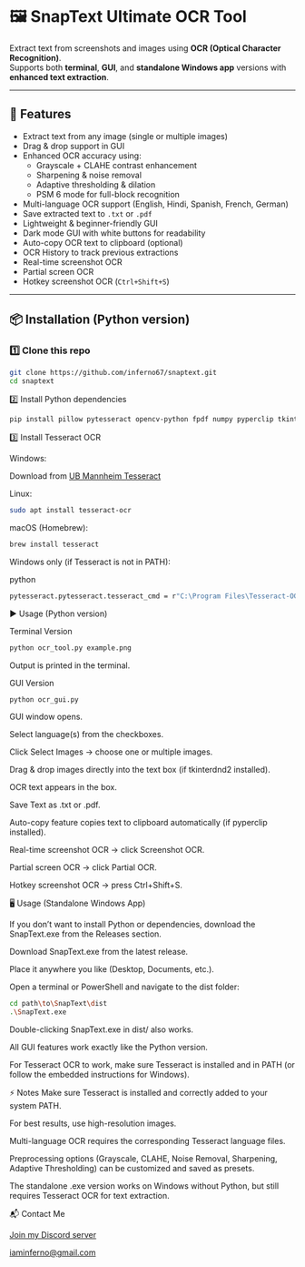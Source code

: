 # 🖼️ SnapText Ultimate OCR Tool

Extract text from screenshots and images using **OCR (Optical Character Recognition)**.  
Supports both **terminal**, **GUI**, and **standalone Windows app** versions with **enhanced text extraction**.

---

## 🚀 Features
- Extract text from any image (single or multiple images)  
- Drag & drop support in GUI  
- Enhanced OCR accuracy using:
  - Grayscale + CLAHE contrast enhancement  
  - Sharpening & noise removal  
  - Adaptive thresholding & dilation  
  - PSM 6 mode for full-block recognition  
- Multi-language OCR support (English, Hindi, Spanish, French, German)  
- Save extracted text to `.txt` or `.pdf`  
- Lightweight & beginner-friendly GUI  
- Dark mode GUI with white buttons for readability  
- Auto-copy OCR text to clipboard (optional)  
- OCR History to track previous extractions  
- Real-time screenshot OCR  
- Partial screen OCR  
- Hotkey screenshot OCR (`Ctrl+Shift+S`)  

---

## 📦 Installation (Python version)

### 1️⃣ Clone this repo
```bash
git clone https://github.com/inferno67/snaptext.git
cd snaptext
```
2️⃣ Install Python dependencies
```bash
pip install pillow pytesseract opencv-python fpdf numpy pyperclip tkinterdnd2 mss keyboard
```
3️⃣ Install Tesseract OCR

Windows:

 Download from [UB Mannheim Tesseract](https://github.com/UB-Mannheim/tesseract/wiki)

Linux:

```bash
sudo apt install tesseract-ocr
```
macOS (Homebrew):

```bash
brew install tesseract
```
Windows only (if Tesseract is not in PATH):

python
```bash
pytesseract.pytesseract.tesseract_cmd = r"C:\Program Files\Tesseract-OCR\tesseract.exe"
```

▶️ Usage (Python version)

Terminal Version

```bash
python ocr_tool.py example.png
```
Output is printed in the terminal.

GUI Version
```bash
python ocr_gui.py
```
GUI window opens.

Select language(s) from the checkboxes.

Click Select Images → choose one or multiple images.

Drag & drop images directly into the text box (if tkinterdnd2 installed).

OCR text appears in the box.

Save Text as .txt or .pdf.

Auto-copy feature copies text to clipboard automatically (if pyperclip installed).

Real-time screenshot OCR → click Screenshot OCR.

Partial screen OCR → click Partial OCR.

Hotkey screenshot OCR → press Ctrl+Shift+S.

🖥️ Usage (Standalone Windows App)

If you don’t want to install Python or dependencies, download the SnapText.exe from the Releases section.

Download SnapText.exe from the latest release.

Place it anywhere you like (Desktop, Documents, etc.).

Open a terminal or PowerShell and navigate to the dist folder:
```bash
cd path\to\SnapText\dist
.\SnapText.exe
```

Double-clicking SnapText.exe in dist/ also works.

All GUI features work exactly like the Python version.

For Tesseract OCR to work, make sure Tesseract is installed and in PATH (or follow the embedded instructions for Windows).

⚡ Notes
Make sure Tesseract is installed and correctly added to your system PATH.

For best results, use high-resolution images.

Multi-language OCR requires the corresponding Tesseract language files.

Preprocessing options (Grayscale, CLAHE, Noise Removal, Sharpening, Adaptive Thresholding) can be customized and saved as presets.

The standalone .exe version works on Windows without Python, but still requires Tesseract OCR for text extraction.

📬 Contact Me

[Join my Discord server](https://discord.gg/SqyFzxZdjH)

iaminferno@gmail.com